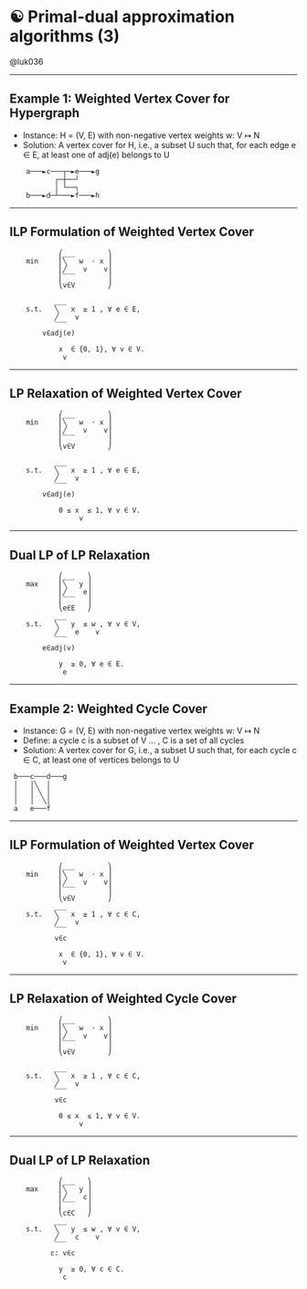 # ☯ Primal-dual approximation algorithms (3)

@luk036

---

## Example 1: Weighted Vertex Cover for Hypergraph

- Instance: H = (V, E) with non-negative vertex weights w: V ↦ N
- Solution: A vertex cover for H, i.e., a subset U such that, for each edge e ∈ E, at least one of adj(e) belongs to U

```
    a───►c───┬─►e───►g
           ┌─┼──┘
           │ └──┐
    b───►d─┴───►f───►h
```

---

## ILP Formulation of Weighted Vertex Cover

```
            ⎛___        ⎞
    min     ⎜╲   w  ⋅ x ⎟
            ⎜╱    v    v⎟
            ⎜‾‾‾        ⎟
            ⎝v∈V        ⎠
                     
           ___          
    s.t.   ╲   x  ≥ 1 , ∀ e ∈ E,
           ╱    v    
           ‾‾‾          
        v∈adj(e)

            x  ∈ {0, 1}, ∀ v ∈ V.      
             v 
```

---

## LP Relaxation of Weighted Vertex Cover

```
            ⎛___        ⎞
    min     ⎜╲   w  ⋅ x ⎟
            ⎜╱    v    v⎟
            ⎜‾‾‾        ⎟
            ⎝v∈V        ⎠
                     
           ___          
    s.t.   ╲   x  ≥ 1 , ∀ e ∈ E,
           ╱    v    
           ‾‾‾          
        v∈adj(e)

            0 ≤ x  ≤ 1, ∀ v ∈ V.
                 v    
```

---

## Dual LP of LP Relaxation

```
            ⎛___   ⎞    
    max     ⎜╲   y ⎟    
            ⎜╱    e⎟    
            ⎜‾‾‾   ⎟    
            ⎝e∈E   ⎠    
           ___          
    s.t.   ╲   y  ≤ w , ∀ v ∈ V,
           ╱    e    v
           ‾‾‾          
        e∈adj(v)

            y  ≥ 0, ∀ e ∈ E.
             e              
```

---

## Example 2: Weighted Cycle Cover

- Instance: G = (V, E) with non-negative vertex weights w: V ↦ N
- Define: a cycle c is a subset of V ... , C is a set of all cycles
- Solution: A vertex cover for G, i.e., a subset U such that, for each cycle c ∈ C, at least one of vertices belongs to U

```
 b───c───d───g
 │   │╲  │
 │   │ ╲ │
 │   │  ╲│
 a   e───f
```

---

## ILP Formulation of Weighted Vertex Cover

```
            ⎛___        ⎞
    min     ⎜╲   w  ⋅ x ⎟
            ⎜╱    v    v⎟
            ⎜‾‾‾        ⎟
            ⎝v∈V        ⎠
           ___          
    s.t.   ╲   x  ≥ 1 , ∀ c ∈ C,
           ╱    v    
           ‾‾‾          
           v∈c

            x  ∈ {0, 1}, ∀ v ∈ V.      
             v 
```

---

## LP Relaxation of Weighted Cycle Cover

```
            ⎛___        ⎞
    min     ⎜╲   w  ⋅ x ⎟
            ⎜╱    v    v⎟
            ⎜‾‾‾        ⎟
            ⎝v∈V        ⎠
                     
           ___          
    s.t.   ╲   x  ≥ 1 , ∀ c ∈ C,
           ╱    v    
           ‾‾‾          
           v∈c

            0 ≤ x  ≤ 1, ∀ v ∈ V.
                 v    
```

---

## Dual LP of LP Relaxation

```
            ⎛___   ⎞    
    max     ⎜╲   y ⎟    
            ⎜╱    c⎟    
            ⎜‾‾‾   ⎟    
            ⎝c∈C   ⎠    
           ___          
    s.t.   ╲   y  ≤ w , ∀ v ∈ V,
           ╱    c    v
           ‾‾‾          
          c: v∈c

            y  ≥ 0, ∀ c ∈ C.
             c              
```
